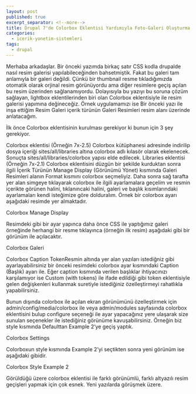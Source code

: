 ```yaml
---
layout: post
published: true
excerpt_separator: <!--more-->
title: Drupal 7'de Colorbox Eklentisi Yardımıyla Foto-Galeri Oluşturma
categories:
  - icerik-yonetim-sistemleri
tags:
  - drupal
---
```

Merhaba arkadaşlar. Bir önceki yazımda birkaç satır CSS kodla drupalde nasıl  resim galerisi yapılabileceğinden bahsetmiştik. Fakat bu galeri tam anlamıyla bir galeri değildi. Çünkü bir thumbnail resme tıkladığımızda otomatik olarak orjinal resim görünüyordu ama diğer resimlere geçiş açılan bu resim üzerinden sağlanamıyordu. Dolayısıyla bu yazıyı bu soruna çözüm sağlayan, lightbox eklentilerinden biri olan Colorbox eklentisiyle ile resim galerisi yapımına değineceğiz. Örnek uygulamamızı ise Bir önceki yazı ile inşa ettiğim Resim Galeri içerik türünün Galeri Resimleri resim alanı üzerinde anlatacağım.

<!--more-->

İlk önce Colorbox eklentisinin kurulması gerekiyor ki bunun için 3 şey gerekiyor.

Colorbox eklentisi (Örneğin 7x-2.5)
Colorbox kütüphanesi adresinde indirilip dosya içeriği sites/all/libraries altına colorbox adlı kılasör olarak ekelenecek. Sonuçta sites/all/libraries/colorbox yapısı elde edilecek.
Libraries eklentisi (Örneğin 7x-2.1)
Colorbox eklentisini düzgün bir şekilde kurduktan sonra ilgili İçerik Türünün Manage Display (Görünümü Yönet) kısmında Galeri Resimleri alanın Format kısmını colorbox seçmeliyiz. Daha sonra sağ tarafta yer alan simgeye tıklayarak colorbox ile ilgili ayarlamalara geçelim ve resmin içerikte görünen halini, tıklanıncaki halini, galeri ve başlık kısımlarındaki ayarlamaları kendi isteğimize göre dolduralım. Örnek bir colorbox ayarı aşağıdaki resimde yer almaktadır.

Colorbox Manage Display

Resimdeki gibi bir ayar yapınca daha önce CSS ile yaptığımız galeri örneğinde herhangi bir resme tıklayınca (örneğin ilk resim) aşağıdaki gibi bir görünüm ile açılacaktır.

Colorbox Galeri

Colorbox Caption TokenResmin altında yer alan yazıları istediğniz gibi ayarlayabilirsiniz bir önceki resimdeki colorbox ayar kısmındaki Caption (Başlık) ayarı ile. Eğer caption kısmında verilen başlıklar ihtiyacınızı karşılamıyor ise Custom (with tokens) ile ifade edildiği gibi token eklentisiyle gelen değişkenleri kullanmak suretiyle istediğiniz özelleştirmeyi rahatlıkla yapabilirsiniz.

Bunun dışında colorbox ile açılan ekran görünümünü özelleştirmek için admin/config/media/colorbox ile veya admin/modules sayfasında colorbox eklentisini bulup configure seçeneği ile ayar yapacağınız yere ulaşarak size sunulan seçenekler ile istediğiniz görünüme kavuşabilirsiniz. Örneğin biz style kısmında Defaulttan Example 2‘ye geçiş yaptık.

Colorbox Settings

Colorboxun style kısmında Example 2’yi seçtikten sonra yeni görünüm ise aşağıdaki gibidir.

Colorbox Style Example 2

Görüldüğü üzere colorbox eklentisi ile farklı görünümlü, farklı altyazılı resim geçişleri yapmak için çok esnek. Yeni yazılarda görüşmek üzere.
